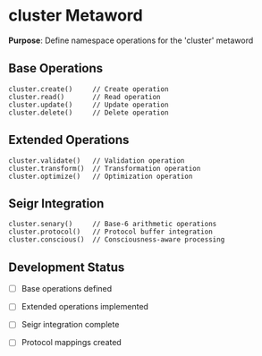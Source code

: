 # cluster Metaword

**Purpose**: Define namespace operations for the 'cluster' metaword

## Base Operations

```hyphos
cluster.create()     // Create operation
cluster.read()       // Read operation  
cluster.update()     // Update operation
cluster.delete()     // Delete operation
```

## Extended Operations

```hyphos
cluster.validate()   // Validation operation
cluster.transform()  // Transformation operation
cluster.optimize()   // Optimization operation
```

## Seigr Integration

```hyphos
cluster.senary()     // Base-6 arithmetic operations
cluster.protocol()   // Protocol buffer integration
cluster.conscious()  // Consciousness-aware processing
```

## Development Status

- [ ] Base operations defined
- [ ] Extended operations implemented  
- [ ] Seigr integration complete
- [ ] Protocol mappings created

